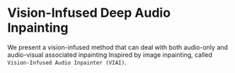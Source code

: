 # Vision-Infused Deep Audio Inpainting

We present a vision-infused method that can deal with both audio-only and audio-visual associated inpainting Inspired by image inpainting, called `Vision-Infused Audio Inpainter (VIAI)`.

